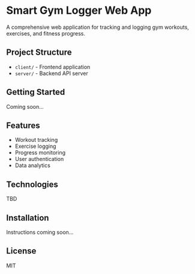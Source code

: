 # Smart Gym Logger Web App

A comprehensive web application for tracking and logging gym workouts, exercises, and fitness progress.

## Project Structure

- `client/` - Frontend application
- `server/` - Backend API server

## Getting Started

Coming soon...

## Features

- Workout tracking
- Exercise logging
- Progress monitoring
- User authentication
- Data analytics

## Technologies

TBD

## Installation

Instructions coming soon...

## License

MIT
